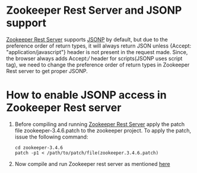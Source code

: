 Zookeeper Rest Server and JSONP support
==================================================
[Zookeeper Rest Server](https://github.com/apache/zookeeper/tree/trunk/src/contrib/rest)
supports [JSONP](http://en.wikipedia.org/wiki/JSONP) by default, but 
due to the preference order of return types, it will always return 
JSON unless 
    {Accept: "application/javascript"} 
header is not present in the request made. Since, the browser always 
adds Accept:*/* header for scripts(JSONP uses script tag), we need to 
change the preference order of return types in Zookeeper Rest server 
to get proper JSONP.

How to enable JSONP access in Zookeeper Rest server
===================================================
1.  Before compiling and running [Zookeeper Rest Server](https://github.com/apache/zookeeper/tree/trunk/src/contrib/rest)
    apply the patch file zookeeper-3.4.6.patch to the zookeeper project.
    To apply the patch, issue the following command:
    ```
    cd zookeeper-3.4.6
    patch -p1 < /path/to/patch/file(zookeeper.3.4.6.patch)
    ```

2.  Now compile and run Zookeeper rest server as mentioned [here](https://github.com/apache/zookeeper/tree/trunk/src/contrib/rest) 
